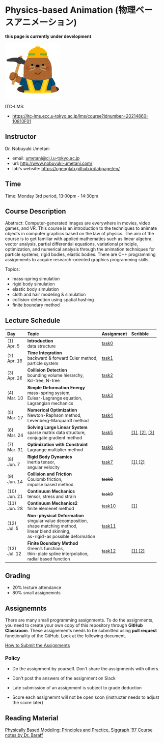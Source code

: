 # Physics-based Animation (物理ベースアニメーション)

**this page is currently under development**

![under construction](doc/mole.png)


ITC-LMS: 
- https://itc-lms.ecc.u-tokyo.ac.jp/lms/course?idnumber=20214860-10810F01



## Instructor

Dr. Nobuyuki Umetani 
- email: umetani@ci.i.u-tokyo.ac.jp
- url: http://www.nobuyuki-umetani.com/
- lab's website: https://cgenglab.github.io/labpage/en/

## Time

Time: Monday 3rd period, 13:00pm - 14:30pm

## Course Description

Abstract: Computer-generated images are everywhere in movies, video games, and VR. This course is an introduction to the techniques to animate objects in computer graphics based on the law of physics. The aim of the course is to get familiar with applied mathematics such as linear algebra, vector analysis, partial differential equations, variational principle, optimization, and numerical analysis through the animation techniques for particle systems, rigid bodies, elastic bodies. There are C++ programming assignments to acquire research-oriented graphics programming skills. 

Topics:
- mass-spring simulation
- rigid body simulation
- elastic body simulation
- cloth and hair modeling & simulation
- collision-detection using spatial hashing
- finite boundary method


## Lecture Schedule

| Day | Topic | Assignment | Scribble |
|:----|:---|:---|:---|
| (1)<br> Apr. 5 | **Introduction**<br> data structure | [task0](task0) | |
| (2)<br> Apr. 19 | **Time Integration**<br>  backward & forward Euler method,<br> particle system | [task1](task1) |  |
| (3)<br> Apr. 26 | **Collision Detection**<br>  bounding volume hierarchy,<br> Kd-tree, N-tree | [task2](task2) | |
| (4)<br> Mar. 10 | **Simple Deformation Energy**<br> mass-spring system,<br> Eulear-Lagrange equation,<br> Lagrangian mechanics | [task3](task3) | |
| (5)<br> Mar. 17 | **Numerical Optimization**<br>  Newton-Raphson method,<br> Levenberg–Marquardt method | [task4](task4) | |
| (6)<br> Mar. 24 | **Solving Large Linear System**<br> sparse matrix data structure,<br> conjugate gradient method | [task5](task5) | [[1]](http://www.nobuyuki-umetani.com/scribble/linsol_cg.pdf), [[2]](http://www.nobuyuki-umetani.com/scribble/linsol_cgprecond.pdf), [[3]](http://www.nobuyuki-umetani.com/scribble/linsol_ludecomp.pdf) |
| (7)<br> Mar. 31 | **Optimization with Constraint**<br> Lagrange multiplier method | [task6](task6) | |
| (8)<br> Jun. 7  | **Rigid Body Dynamics**<br>inertia tensor, <br>angular velocity | [task7](task7) | [[1]](http://www.nobuyuki-umetani.com/scribble/mech_rotation.pdf),[[2]](http://www.nobuyuki-umetani.com/scribble/mech_rigidbody.pdf) |
| (9)<br> Jun. 14 | **Collision and Friction**<br>Coulomb friction, <br>impulse based method | ~~task8~~ | |
| (10)<br> Jun. 21 | **Continuum Mechanics**<br> tensor, stress and strain | ~~task9~~ | |
| (11)<br> Jun. 28 | **Continuum Mechanics2**<br> finite elemenet method | [task10](task10) | [[1]](https://www.dropbox.com/s/lbrznvk4j7dp577/fem_outline.pdf?dl=0) |
| (12)<br> Jul. 5  | **Non-physical Deformation**<br> singular value decomposition,<br> shape matching method,<br> linear blend skinning,<br> as-rigid-as possible deformation | [task11](task11) | |
| (13)<br> Jul. 12 | **Finite Boundary Method**<br> Green’s functions,<br> thin-plate spline interpolation,<br> radial based function | [task12](task12) | [[1]](http://www.nobuyuki-umetani.com/scribble/bem_laplace.pdf),[[2]](http://www.nobuyuki-umetani.com/scribble/bem_helmholtz.pdf) |


## Grading

- 20% lecture attendance
- 80% small assignemnts

## Assignemnts

There are many small programming assignments. To do the assignments, you need to create your own copy of this repository through **GitHub Classroom**.  These assignements needs to be submitted using **pull request** functionality of the GitHub. Look at the following document. 

[How to Submit the Assignments](doc/submit.md)

### Policy

- Do the assignment by yourself. Don't share the assignments with others.

- Don't post the answers of the assignment on  Slack 

- Late submission of an assignment is subject to grade deduction

- Score each assignemnt will not be open soon (instructer needs to adjust the score later)

  


## Reading Material

[Physically Based Modeling: Principles and Practice, Siggraph '97 Course notes by Dr. Baraff](http://www.cs.cmu.edu/~baraff/sigcourse/index.html)

